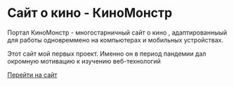 # Сайт о кино - КиноМонстр
Портал КиноМонстр - многостарничный сайт о кино , адаптированныый для работы одновреммено на компьютерах и мобильных устройствах.

Этот сайт мой первых проект. Именно он в период пандемии дал окромную мотивацию к изучению веб-технологий


[Перейти на сайт](https://nakorvalole.github.io/kinomonster/)
